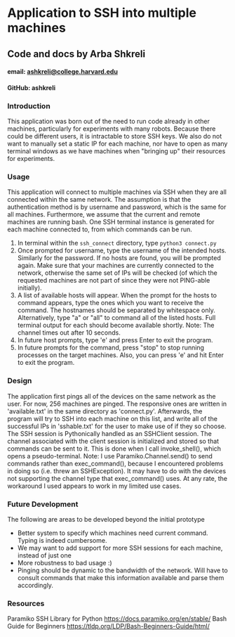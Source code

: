 # Application to SSH into multiple machines
## Code and docs by Arba Shkreli 
#### email: ashkreli@college.harvard.edu
#### GitHub: ashkreli


### Introduction
This application was born out of the need to run code already in other machines, 
particularly for experiments with many robots.
Because there could be different users, it is intractable to store SSH keys.
We also do not want to manually set a static IP for each machine, nor
have to open as many terminal windows as we have machines when "bringing up"
their resources for experiments.

### Usage
This application will connect to multiple machines via SSH when they are all
connected within the same network. The assumption is that the authentication
method is by username and password, which is the same for all machines.
Furthermore, we assume that the current and remote machines are running bash.
One SSH terminal instance is generated for each machine connected to, from
which commands can be run.

1) In terminal within the `ssh_connect` directory, type 
    `python3 connect.py`
2) Once prompted for username, type the username of the intended hosts.
    Similarly for the password. If no hosts are found, you will be
    prompted again. Make sure that your machines are currently connected
    to the network, otherwise the same set of IPs will be checked (of which
    the requested machines are not part of since they were not PING-able
    initially).
3) A list of available hosts will appear. When the prompt for the hosts
to command appears, type the ones which you want to receive the command.
The hostnames should be separated by whitespace only.
Alternatively, type "a" or "all" to command all of the listed hosts.
Full terminal output for each should become available shortly.
Note: The channel times out after 10 seconds.
4) In future host prompts, type 'e' and press Enter to exit the program.
5) In future prompts for the command, press "stop" to stop running processes
on the target machines. Also, you can press 'e' and hit Enter to exit the program.

### Design
The application first pings all of the devices on the same network as the user.
For now, 256 machines are pinged. The responsive ones are written in 'available.txt'
in the same directory as 'connect.py'. Afterwards, the program will try to SSH into
each machine on this list, and write all of the successful IPs in 'sshable.txt' for
the user to make use of if they so choose.
The SSH session is Pythonically handled as an SSHClient session. The channel associated
with the client session is initialized and stored so that commands can be sent to it.
This is done when I call invoke_shell(), which opens a pseudo-terminal.
Note: I use Paramiko.Channel.send() to send commands rather than exec_command(),
because I encountered problems in doing so (i.e. threw an SSHException).
It may have to do with the devices not supporting the channel type that exec_command()
uses. At any rate, the workaround I used appears to work in my limited use cases.


### Future Development
The following are areas to be developed beyond the initial prototype
- Better system to specify which machines need current command. Typing is indeed cumbersome.
- We may want to add support for more SSH sessions for each machine, instead of just one
- More robustness to bad usage :)
- Pinging should be dynamic to the bandwidth of the network. Will have to consult commands
    that make this information available and parse them accordingly.

### Resources
Paramiko SSH Library for Python
https://docs.paramiko.org/en/stable/
Bash Guide for Beginners
https://tldp.org/LDP/Bash-Beginners-Guide/html/